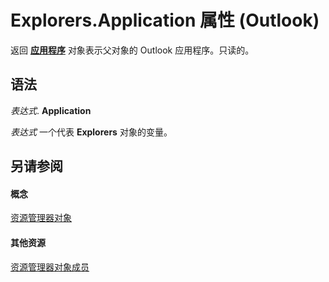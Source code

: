 
# Explorers.Application 属性 (Outlook)

返回 **[应用程序](797003e7-ecd1-eccb-eaaf-32d6ddde8348.md)** 对象表示父对象的 Outlook 应用程序。只读的。


## 语法

 _表达式_. **Application**

 _表达式_ 一个代表 **Explorers** 对象的变量。


## 另请参阅


#### 概念


[资源管理器对象](8398532a-1fad-7390-6778-109ac5e6c67c.md)
#### 其他资源


[资源管理器对象成员](fcea707c-4a07-c375-b862-1cf15b31c07c.md)